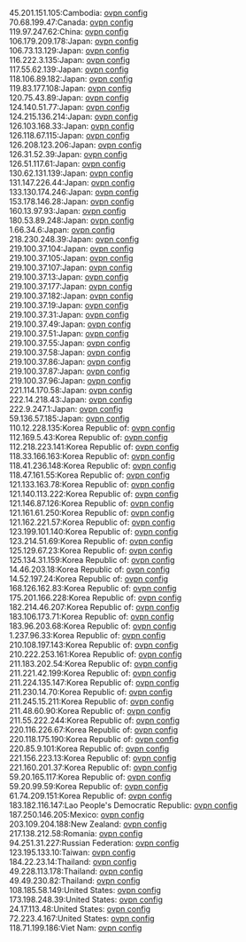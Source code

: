 45.201.151.105:Cambodia: [ovpn config](vpn/45_201_151_105.ovpn)  
70.68.199.47:Canada: [ovpn config](vpn/70_68_199_47.ovpn)  
119.97.247.62:China: [ovpn config](vpn/119_97_247_62.ovpn)  
106.179.209.178:Japan: [ovpn config](vpn/106_179_209_178.ovpn)  
106.73.13.129:Japan: [ovpn config](vpn/106_73_13_129.ovpn)  
116.222.3.135:Japan: [ovpn config](vpn/116_222_3_135.ovpn)  
117.55.62.139:Japan: [ovpn config](vpn/117_55_62_139.ovpn)  
118.106.89.182:Japan: [ovpn config](vpn/118_106_89_182.ovpn)  
119.83.177.108:Japan: [ovpn config](vpn/119_83_177_108.ovpn)  
120.75.43.89:Japan: [ovpn config](vpn/120_75_43_89.ovpn)  
124.140.51.77:Japan: [ovpn config](vpn/124_140_51_77.ovpn)  
124.215.136.214:Japan: [ovpn config](vpn/124_215_136_214.ovpn)  
126.103.168.33:Japan: [ovpn config](vpn/126_103_168_33.ovpn)  
126.118.67.115:Japan: [ovpn config](vpn/126_118_67_115.ovpn)  
126.208.123.206:Japan: [ovpn config](vpn/126_208_123_206.ovpn)  
126.31.52.39:Japan: [ovpn config](vpn/126_31_52_39.ovpn)  
126.51.117.61:Japan: [ovpn config](vpn/126_51_117_61.ovpn)  
130.62.131.139:Japan: [ovpn config](vpn/130_62_131_139.ovpn)  
131.147.226.44:Japan: [ovpn config](vpn/131_147_226_44.ovpn)  
133.130.174.246:Japan: [ovpn config](vpn/133_130_174_246.ovpn)  
153.178.146.28:Japan: [ovpn config](vpn/153_178_146_28.ovpn)  
160.13.97.93:Japan: [ovpn config](vpn/160_13_97_93.ovpn)  
180.53.89.248:Japan: [ovpn config](vpn/180_53_89_248.ovpn)  
1.66.34.6:Japan: [ovpn config](vpn/1_66_34_6.ovpn)  
218.230.248.39:Japan: [ovpn config](vpn/218_230_248_39.ovpn)  
219.100.37.104:Japan: [ovpn config](vpn/219_100_37_104.ovpn)  
219.100.37.105:Japan: [ovpn config](vpn/219_100_37_105.ovpn)  
219.100.37.107:Japan: [ovpn config](vpn/219_100_37_107.ovpn)  
219.100.37.13:Japan: [ovpn config](vpn/219_100_37_13.ovpn)  
219.100.37.177:Japan: [ovpn config](vpn/219_100_37_177.ovpn)  
219.100.37.182:Japan: [ovpn config](vpn/219_100_37_182.ovpn)  
219.100.37.19:Japan: [ovpn config](vpn/219_100_37_19.ovpn)  
219.100.37.31:Japan: [ovpn config](vpn/219_100_37_31.ovpn)  
219.100.37.49:Japan: [ovpn config](vpn/219_100_37_49.ovpn)  
219.100.37.51:Japan: [ovpn config](vpn/219_100_37_51.ovpn)  
219.100.37.55:Japan: [ovpn config](vpn/219_100_37_55.ovpn)  
219.100.37.58:Japan: [ovpn config](vpn/219_100_37_58.ovpn)  
219.100.37.86:Japan: [ovpn config](vpn/219_100_37_86.ovpn)  
219.100.37.87:Japan: [ovpn config](vpn/219_100_37_87.ovpn)  
219.100.37.96:Japan: [ovpn config](vpn/219_100_37_96.ovpn)  
221.114.170.58:Japan: [ovpn config](vpn/221_114_170_58.ovpn)  
222.14.218.43:Japan: [ovpn config](vpn/222_14_218_43.ovpn)  
222.9.247.1:Japan: [ovpn config](vpn/222_9_247_1.ovpn)  
59.136.57.185:Japan: [ovpn config](vpn/59_136_57_185.ovpn)  
110.12.228.135:Korea Republic of: [ovpn config](vpn/110_12_228_135.ovpn)  
112.169.5.43:Korea Republic of: [ovpn config](vpn/112_169_5_43.ovpn)  
112.218.223.141:Korea Republic of: [ovpn config](vpn/112_218_223_141.ovpn)  
118.33.166.163:Korea Republic of: [ovpn config](vpn/118_33_166_163.ovpn)  
118.41.236.148:Korea Republic of: [ovpn config](vpn/118_41_236_148.ovpn)  
118.47.161.55:Korea Republic of: [ovpn config](vpn/118_47_161_55.ovpn)  
121.133.163.78:Korea Republic of: [ovpn config](vpn/121_133_163_78.ovpn)  
121.140.113.222:Korea Republic of: [ovpn config](vpn/121_140_113_222.ovpn)  
121.146.87.126:Korea Republic of: [ovpn config](vpn/121_146_87_126.ovpn)  
121.161.61.250:Korea Republic of: [ovpn config](vpn/121_161_61_250.ovpn)  
121.162.221.57:Korea Republic of: [ovpn config](vpn/121_162_221_57.ovpn)  
123.199.101.140:Korea Republic of: [ovpn config](vpn/123_199_101_140.ovpn)  
123.214.51.69:Korea Republic of: [ovpn config](vpn/123_214_51_69.ovpn)  
125.129.67.23:Korea Republic of: [ovpn config](vpn/125_129_67_23.ovpn)  
125.134.31.159:Korea Republic of: [ovpn config](vpn/125_134_31_159.ovpn)  
14.46.203.18:Korea Republic of: [ovpn config](vpn/14_46_203_18.ovpn)  
14.52.197.24:Korea Republic of: [ovpn config](vpn/14_52_197_24.ovpn)  
168.126.162.83:Korea Republic of: [ovpn config](vpn/168_126_162_83.ovpn)  
175.201.166.228:Korea Republic of: [ovpn config](vpn/175_201_166_228.ovpn)  
182.214.46.207:Korea Republic of: [ovpn config](vpn/182_214_46_207.ovpn)  
183.106.173.71:Korea Republic of: [ovpn config](vpn/183_106_173_71.ovpn)  
183.96.203.68:Korea Republic of: [ovpn config](vpn/183_96_203_68.ovpn)  
1.237.96.33:Korea Republic of: [ovpn config](vpn/1_237_96_33.ovpn)  
210.108.197.143:Korea Republic of: [ovpn config](vpn/210_108_197_143.ovpn)  
210.222.253.161:Korea Republic of: [ovpn config](vpn/210_222_253_161.ovpn)  
211.183.202.54:Korea Republic of: [ovpn config](vpn/211_183_202_54.ovpn)  
211.221.42.199:Korea Republic of: [ovpn config](vpn/211_221_42_199.ovpn)  
211.224.135.147:Korea Republic of: [ovpn config](vpn/211_224_135_147.ovpn)  
211.230.14.70:Korea Republic of: [ovpn config](vpn/211_230_14_70.ovpn)  
211.245.15.211:Korea Republic of: [ovpn config](vpn/211_245_15_211.ovpn)  
211.48.60.90:Korea Republic of: [ovpn config](vpn/211_48_60_90.ovpn)  
211.55.222.244:Korea Republic of: [ovpn config](vpn/211_55_222_244.ovpn)  
220.116.226.67:Korea Republic of: [ovpn config](vpn/220_116_226_67.ovpn)  
220.118.175.190:Korea Republic of: [ovpn config](vpn/220_118_175_190.ovpn)  
220.85.9.101:Korea Republic of: [ovpn config](vpn/220_85_9_101.ovpn)  
221.156.223.13:Korea Republic of: [ovpn config](vpn/221_156_223_13.ovpn)  
221.160.201.37:Korea Republic of: [ovpn config](vpn/221_160_201_37.ovpn)  
59.20.165.117:Korea Republic of: [ovpn config](vpn/59_20_165_117.ovpn)  
59.20.99.59:Korea Republic of: [ovpn config](vpn/59_20_99_59.ovpn)  
61.74.209.151:Korea Republic of: [ovpn config](vpn/61_74_209_151.ovpn)  
183.182.116.147:Lao People's Democratic Republic: [ovpn config](vpn/183_182_116_147.ovpn)  
187.250.146.205:Mexico: [ovpn config](vpn/187_250_146_205.ovpn)  
203.109.204.188:New Zealand: [ovpn config](vpn/203_109_204_188.ovpn)  
217.138.212.58:Romania: [ovpn config](vpn/217_138_212_58.ovpn)  
94.251.31.227:Russian Federation: [ovpn config](vpn/94_251_31_227.ovpn)  
123.195.133.10:Taiwan: [ovpn config](vpn/123_195_133_10.ovpn)  
184.22.23.14:Thailand: [ovpn config](vpn/184_22_23_14.ovpn)  
49.228.113.178:Thailand: [ovpn config](vpn/49_228_113_178.ovpn)  
49.49.230.82:Thailand: [ovpn config](vpn/49_49_230_82.ovpn)  
108.185.58.149:United States: [ovpn config](vpn/108_185_58_149.ovpn)  
173.198.248.39:United States: [ovpn config](vpn/173_198_248_39.ovpn)  
24.17.113.48:United States: [ovpn config](vpn/24_17_113_48.ovpn)  
72.223.4.167:United States: [ovpn config](vpn/72_223_4_167.ovpn)  
118.71.199.186:Viet Nam: [ovpn config](vpn/118_71_199_186.ovpn)  
